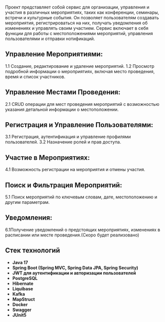 Проект представляет собой сервис для организации, управления и участия в различных мероприятиях, таких как конференции, семинары, встречи и культурные события.
Он позволяет пользователям создавать мероприятия, регистрироваться на них, получать уведомления об изменениях и управлять своим участием. 
Сервис включает в себя функции для работы с местоположениями мероприятий, управления пользователями и отправки нотификаций.

## Управление Мероприятиями: 
1.1 Создание, редактирование и удаление мероприятий. 
1.2 Просмотр подробной информации о мероприятиях, включая место проведения, время и список участников.

## Управление Местами Проведения: 
2.1 CRUD операции для мест проведения мероприятий с возможностью указания детальной информации о местоположении.

## Регистрация и Управление Пользователями: 
3.1 Регистрация, аутентификация и управление профилями пользователей.
3.2 Назначение ролей и прав доступа.

## Участие в Мероприятиях: 
4.1 Возможность регистрации на мероприятия и отмены участия.

## Поиск и Фильтрация Мероприятий: 
5.1 Поиск мероприятий по ключевым словам, дате, местоположению и другим параметрам.

## Уведомления:
6.1Получение уведомлений о предстоящих мероприятиях, изменениях в расписании или месте проведения.(Скоро будет реализовано)



## Стек технологий

- **Java 17**
- **Spring Boot (Spring MVC, Spring Data JPA, Spring Security)**
- **JWT для аутентификации и авторизации пользователей**
- **PostgreSQL**
- **Hibernate**
- **Liquibase**
- **Kafka**
- **MapStruct**
- **Docker**
- **Swagger**
- **JUnit5**



